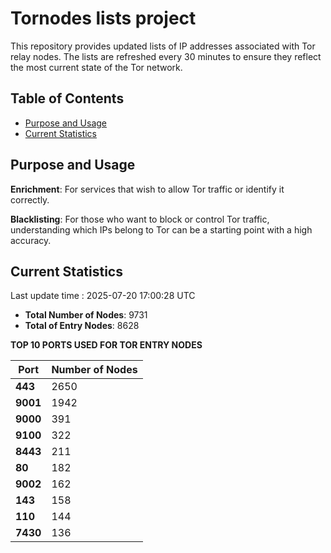 # Tornodes lists project

This repository provides updated lists of IP addresses associated with Tor relay nodes. The lists are refreshed every 30 minutes to ensure they reflect the most current state of the Tor network.

## Table of Contents

- [Purpose and Usage](#purpose-and-usage)
- [Current Statistics](#current-statistics)


## Purpose and Usage

**Enrichment**: For services that wish to allow Tor traffic or identify it correctly.

**Blacklisting**: For those who want to block or control Tor traffic, understanding which IPs belong to Tor can be a starting point with a high accuracy.

## Current Statistics

Last update time : 2025-07-20 17:00:28 UTC

- **Total Number of Nodes**: 9731
- **Total of Entry Nodes**: 8628

**TOP 10 PORTS USED FOR TOR ENTRY NODES**

| **Port** | **Number of Nodes** |
|------|-----------------|
| **443**   | 2650  |
| **9001**   | 1942  |
| **9000**   | 391  |
| **9100**   | 322  |
| **8443**   | 211  |
| **80**   | 182  |
| **9002**   | 162  |
| **143**   | 158  |
| **110**   | 144  |
| **7430**   | 136  |

